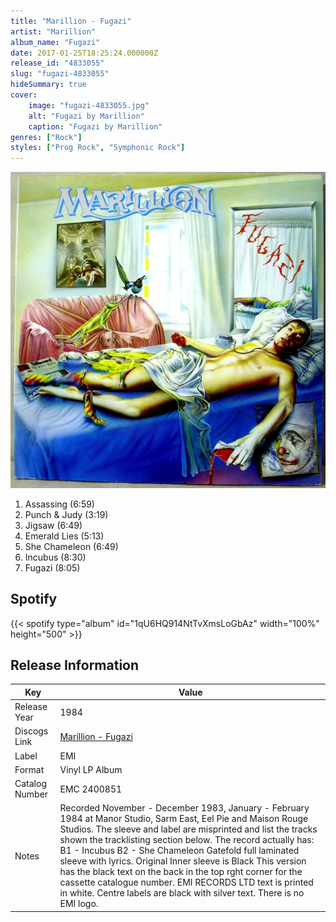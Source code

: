 ```yaml
---
title: "Marillion - Fugazi"
artist: "Marillion"
album_name: "Fugazi"
date: 2017-01-25T18:25:24.000000Z
release_id: "4833055"
slug: "fugazi-4833055"
hideSummary: true
cover:
    image: "fugazi-4833055.jpg"
    alt: "Fugazi by Marillion"
    caption: "Fugazi by Marillion"
genres: ["Rock"]
styles: ["Prog Rock", "Symphonic Rock"]
---
```


![Fugazi by Marillion](fugazi-4833055.jpg)

<!-- section break -->

1. Assassing (6:59)
2. Punch & Judy (3:19)
3. Jigsaw (6:49)
4. Emerald Lies (5:13)
5. She Chameleon (6:49)
6. Incubus (8:30)
7. Fugazi (8:05)

<!-- section break -->


## Spotify
{{< spotify type="album" id="1qU6HQ914NtTvXmsLoGbAz" width="100%" height="500" >}}




## Release Information
|  Key           | Value                                                |
| ---------------| ---------------------------------------------------- |
| Release Year   | 1984                                   |
| Discogs Link   | [Marillion - Fugazi](https://www.discogs.com/release/4833055-Marillion-Fugazi) |
| Label          | EMI |
| Format         | Vinyl LP Album |
| Catalog Number | EMC 2400851 |
| Notes | Recorded November - December 1983, January - February 1984 at Manor Studio, Sarm East, Eel Pie and Maison Rouge Studios.    The sleeve and label are misprinted and list the tracks shown the tracklisting section below.  The record actually has:  B1 - Incubus   B2 - She Chameleon    Gatefold full laminated sleeve with lyrics.  Original Inner sleeve is Black    This version has the black text on the back in the top rght corner for the cassette catalogue number. EMI RECORDS LTD text is printed in white.    Centre labels are black with silver text. There is no EMI logo. |